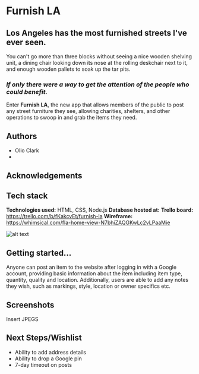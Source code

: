 
# Furnish LA

## Los Angeles has the most furnished streets I've ever seen.

You can't go more than three blocks without seeing a nice wooden shelving unit,
a dining chair looking down its nose at the rolling deskchair next to it, and enough wooden pallets
to soak up the tar pits.

### *If only there were a way to get the attention of the people who could benefit.*

Enter **Furnish LA**, the new app that allows members of the public to post any street furniture they see, allowing charities, shelters, and other operations to swoop in and grab the items they need.

## Authors

- Ollo Clark
- 


## Acknowledgements


## Tech stack

**Technologies used:** HTML, CSS, Node.js
**Database hosted at:**
**Trello board:** https://trello.com/b/fKakcvEt/furnish-la
**Wireframe:** https://whimsical.com/fla-home-view-N7bhiZAQGKwLc2vLPaaMie

![alt text](https://imgur.com/gallery/TxjIJXX)


## Getting started...

Anyone can post an item to the website after logging in with a Google account, providing basic information
about the item including item type, quantity, quality and location.
Additionally, users are able to add any notes they wish, such as markings,
style, location or owner specifics etc.
## Screenshots

Insert JPEGS


## Next Steps/Wishlist

- Ability to add address details
- Ability to drop a Google pin
- 7-day timeout on posts
